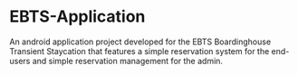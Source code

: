 # EBTS-Application

An android application project developed for the EBTS Boardinghouse Transient Staycation that features a simple reservation system for the end-users and simple reservation management for the admin.


